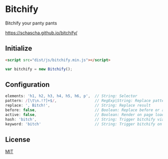 # Bitchify

Bitchify your panty pants

https://schascha.github.io/bitchify/

## Initialize

```html
<script src="dist/js/bitchify.min.js"></script>
```

```javascript
var bitchify = new Bitchify();
```

## Configuration

```javascript
elements: 'h1, h2, h3, h4, h5, h6, p',	// String: Selector
pattern: /[\t\n.!?]+$/,					// RegExp|String: Replace pattern
replace: ', Bitch!',					// String: Replace result
before: false,							// Boolean: Replace before or after
active: false,							// Boolean: Render on page load
hash: 'bitch',							// String: Trigger bitchify via hashtag
keyword: 'bitch'						// String: Trigger bitchify on keypress
```

## License

[MIT](./LICENSE)
